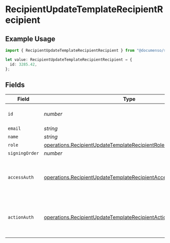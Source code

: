 # RecipientUpdateTemplateRecipientRecipient

## Example Usage

```typescript
import { RecipientUpdateTemplateRecipientRecipient } from "@documenso/sdk-typescript/models/operations";

let value: RecipientUpdateTemplateRecipientRecipient = {
  id: 3285.42,
};
```

## Fields

| Field                                                                                                                                                | Type                                                                                                                                                 | Required                                                                                                                                             | Description                                                                                                                                          |
| ---------------------------------------------------------------------------------------------------------------------------------------------------- | ---------------------------------------------------------------------------------------------------------------------------------------------------- | ---------------------------------------------------------------------------------------------------------------------------------------------------- | ---------------------------------------------------------------------------------------------------------------------------------------------------- |
| `id`                                                                                                                                                 | *number*                                                                                                                                             | :heavy_check_mark:                                                                                                                                   | The ID of the recipient to update.                                                                                                                   |
| `email`                                                                                                                                              | *string*                                                                                                                                             | :heavy_minus_sign:                                                                                                                                   | N/A                                                                                                                                                  |
| `name`                                                                                                                                               | *string*                                                                                                                                             | :heavy_minus_sign:                                                                                                                                   | N/A                                                                                                                                                  |
| `role`                                                                                                                                               | [operations.RecipientUpdateTemplateRecipientRoleRequestBody](../../models/operations/recipientupdatetemplaterecipientrolerequestbody.md)             | :heavy_minus_sign:                                                                                                                                   | N/A                                                                                                                                                  |
| `signingOrder`                                                                                                                                       | *number*                                                                                                                                             | :heavy_minus_sign:                                                                                                                                   | N/A                                                                                                                                                  |
| `accessAuth`                                                                                                                                         | [operations.RecipientUpdateTemplateRecipientAccessAuthRequestBody](../../models/operations/recipientupdatetemplaterecipientaccessauthrequestbody.md) | :heavy_minus_sign:                                                                                                                                   | The type of authentication required for the recipient to access the document.                                                                        |
| `actionAuth`                                                                                                                                         | [operations.RecipientUpdateTemplateRecipientActionAuthRequestBody](../../models/operations/recipientupdatetemplaterecipientactionauthrequestbody.md) | :heavy_minus_sign:                                                                                                                                   | The type of authentication required for the recipient to sign the document.                                                                          |